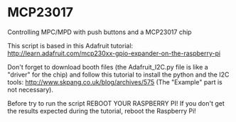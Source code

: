 MCP23017
========

Controlling MPC/MPD with push buttons and a MCP23017 chip

This script is based in this Adafruit tutorial: http://learn.adafruit.com/mcp230xx-gpio-expander-on-the-raspberry-pi


Don't forget to download booth files (the Adafruit_I2C.py file is like a "driver" for the chip) and follow this tutorial to install the python and the I2C tools: http://www.skpang.co.uk/blog/archives/575  (The "Example" part is not necessary).


Before try to run the script REBOOT YOUR RASPBERRY PI! If you don't get the results expected during the tutorial, reboot the Raspberry Pi!
